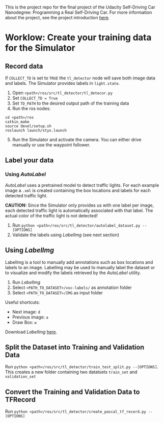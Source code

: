 This is the project repo for the final project of the Udacity Self-Driving Car Nanodegree: Programming a Real Self-Driving Car. For more information about the project, see the project introduction [here](https://classroom.udacity.com/nanodegrees/nd013/parts/6047fe34-d93c-4f50-8336-b70ef10cb4b2/modules/e1a23b06-329a-4684-a717-ad476f0d8dff/lessons/462c933d-9f24-42d3-8bdc-a08a5fc866e4/concepts/5ab4b122-83e6-436d-850f-9f4d26627fd9).


# Worklow: Create your training data for the Simulator

## Record data
If `COLLECT_TD` is set to `TRUE` the `tl_detector` node will save both image data and labels. The Simulator provides labels in `light.state`.

1. Open `<path>/ros/src/tl_detector/tl_detecor.py`
2. Set `COLLECT_TD = True`
3. Set `TD_PATH` to the desired output path of the training data
4. Run the ros nodes:
```
cd <path>/ros
catkin_make
source devel/setup.sh
roslaunch launch/styx.launch
```
5. Run the Simulator and activate the camera. You can either drive manually or use the waypoint follower.

## Label your data
### Using *AutoLabel*
*AutoLabel* uses a pretrained model to detect traffic lights. For each example image a `.xml` is created containing the box locations and labels for each detected traffic light.

**CAUTION:** Since the Simulator only provides us with one label per image, each detected traffic light is automatically associated with that label. The actual color of the traffic light is not detected!

1. Run `python <path>/ros/src/tl_detector/autolabel_dataset.py --[OPTIONS]`
2. Validate the labels using *LabelImg* (see next section)

## Using *LabelImg*
LabelImg is a tool to manually add annotations such as box locations and labels to an image. LabelImg may be used to manually label the dataset or to visualize and modify the labels retrieved by the *AutoLabel* utility.

1. Run *LabelImg*
2. Select `<PATH_TO_DATASET>/voc-labels/` as annotation folder
3. Select `<PATH_TO_DATASET>/IMG` as input folder

Useful shortcuts:
* Next image: `d`
* Previous image: `a`
* Draw Box: `w`

Download *LabelImg* [here](https://github.com/tzutalin/labelImg).

## Split the Dataset into Training and Validation Data
Run `python <path>/ros/src/tl_detector/train_test_split.py --[OPTIONS]`. This creates a new folder containing two datatsets `train_set` and `validation_set` 

## Convert the Training and Validation Data to TFRecord
Run `python <path>/ros/src/tl_detector/create_pascal_tf_record.py --[OPTIONS]`
 


 
